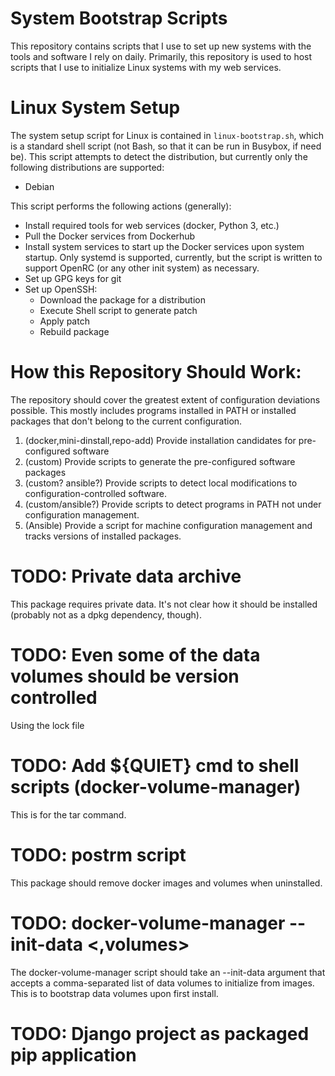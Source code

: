 # System Bootstrap Scripts

This repository contains scripts that I use to set up new systems with the
tools and software I rely on daily. Primarily, this repository is used to host
scripts that I use to initialize Linux systems with my web services.

# Linux System Setup

The system setup script for Linux is contained in `linux-bootstrap.sh`, which
is a standard shell script (not Bash, so that it can be run in Busybox, if need
be). This script attempts to detect the distribution, but currently only the
following distributions are supported:

* Debian

This script performs the following actions (generally):

* Install required tools for web services (docker, Python 3, etc.)
* Pull the Docker services from Dockerhub
* Install system services to start up the Docker services upon system startup.
  Only systemd is supported, currently, but the script is written to support
  OpenRC (or any other init system) as necessary.
* Set up GPG keys for git
* Set up OpenSSH:
  - Download the package for a distribution
  - Execute Shell script to generate patch
  - Apply patch
  - Rebuild package

# How this Repository Should Work:

The repository should cover the greatest extent of configuration deviations
possible. This mostly includes programs installed in PATH or installed packages
that don't belong to the current configuration.

1. (docker,mini-dinstall,repo-add) Provide installation candidates for
   pre-configured software
2. (custom) Provide scripts to generate the pre-configured software packages
3. (custom? ansible?) Provide scripts to detect local modifications to
   configuration-controlled software.
3. (custom/ansible?) Provide scripts to detect programs in PATH not under
   configuration management.
4. (Ansible) Provide a script for machine configuration management and tracks
   versions of installed packages.

# TODO: Private data archive
This package requires private data. It's not clear how it should be installed
(probably not as a dpkg dependency, though).

# TODO: Even some of the data volumes should be version controlled
Using the lock file

# TODO: Add ${QUIET} cmd to shell scripts (docker-volume-manager)
This is for the tar command.

# TODO: postrm script
This package should remove docker images and volumes when uninstalled.

# TODO: docker-volume-manager --init-data <,volumes>
The docker-volume-manager script should take an --init-data argument that
accepts a comma-separated list of data volumes to initialize from images. This
is to bootstrap data volumes upon first install.

# TODO: Django project as packaged pip application
